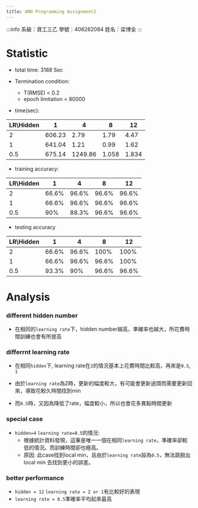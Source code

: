 ```yaml
---
title: ANN Programming Assignment2
---
```


:::info
系級：資工三乙
學號：406262084
姓名：梁博全
:::


# Statistic

* total time: 3188 Sec
* Termination condition: 
    * T(RMSE) < 0.2
    * epoch limitation < 80000


* time(sec):

| LR\Hidden  |  1     | 4        | 8     | 12     | 
| ---------  | ---    | ----     |---    |---     |
| 2          | 606.23 | 2.79     | 1.79  | 4.47   |
| 1          | 641.04 | 1.21     | 0.99  | 1.62   |
| 0.5        | 675.14 | 1249.86  | 1.058 | 1.834  |


* training accuracy:

| LR\Hidden  |  1    | 4      | 8      | 12     | 
| ---------  | ---   | ----   |---     |---     |
| 2          | 66.6% | 96.6%  | 96.6%  | 96.6%  |
| 1          | 66.6% | 96.6%  | 96.6%  | 96.6%  |
| 0.5        | 90%   | 88.3%  | 96.6%  | 96.6%  |

* testing accuracy

| LR\Hidden  |  1    | 4      | 8      | 12     | 
| ---------  | ---   | ----   |---     |---     |
| 2          | 66.6% | 96.6%  | 100%   | 100%   |
| 1          | 66.6% | 96.6%  | 96.6%  | 100%   |
| 0.5        | 93.3% | 90%    | 96.6%  | 96.6%  |



# Analysis

### different hidden number

* 在相同的`learning rate`下，hidden number越高，準確率也越大，所花費時間訓練也會有所提高


### differrnt learning rate

* 在相同`hidden`下, learning rate在`2`的情況基本上花費時間比較高，再來是`0.5`, `1`

* 由於`learning rate`為2時，更新的幅度較大，有可能會更新過頭而需要更新回來，導致花較久時間找到min
* 而`0.5`時，又因為降低了rate，幅度較小，所以也會花多異點時間更新

### special case

* `hidden=4` `learning rate=0.5`的情況:
    *  根據統計資料發現，這筆是唯一一個在相同`learning rate`，準確率卻較低的情況。而訓練時間卻也極高。
    * 原因: 此case找到local min，且由於`learning rate`設為`0.5`，無法跳脫出local min 去找到更小的誤差。


### better performance

* `hidden = 12` `learning rate = 2 or 1`有比較好的表現
* `learning rate = 0.5`準確率平均起來最高







